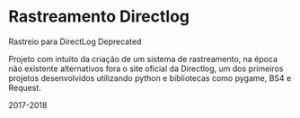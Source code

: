 # Rastreamento Directlog
Rastreio para DirectLog Deprecated

Projeto com intuito da criação de um sistema de rastreamento, na época não existente alternativos fora o site oficial da Directlog, um dos primeiros projetos desenvolvidos utilizando python e bibliotecas como pygame, BS4 e Request.

2017-2018
